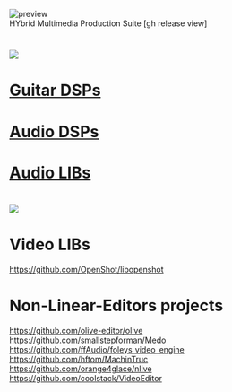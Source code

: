 ![preview](http://www.forart.it/progetti/HyMPS/logo.png)<br>
HYbrid Multimedia Production Suite [gh release view]

# ![](https://flat.badgen.net/badge/H_RESOURCES/AUDIO?scale=3?color=green)
# [Guitar DSPs](https://github.com/forart/HyMPS/blob/main/GuitarDSPs.md)

# [Audio DSPs](https://github.com/forart/HyMPS/blob/main/AudioDSPs.md)

# [Audio LIBs](https://github.com/forart/HyMPS/blob/main/AudioLIBs.md)


# ![](https://flat.badgen.net/badge/H_RESOURCES/VIDEO?scale=3?color=green)

# Video LIBs
https://github.com/OpenShot/libopenshot<br>

# Non-Linear-Editors projects
https://github.com/olive-editor/olive<br>
https://github.com/smallstepforman/Medo<br>
https://github.com/ffAudio/foleys_video_engine<br>
https://github.com/hftom/MachinTruc<br>
https://github.com/orange4glace/nlive<br>
https://github.com/coolstack/VideoEditor<br>

    
